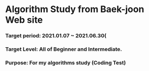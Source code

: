 # Algorithm Study from Baek-joon Web site
### Target period: 2021.01.07 ~ 2021.06.30(
### Target Level: All of Beginner and Intermediate.
### Purpose: For my algorithms study (Coding Test)
